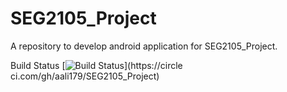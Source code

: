 # SEG2105_Project
A repository to develop android application for SEG2105_Project. 

Build Status
[![Build
Status](https://circleci.com/gh/aali179/SEG2105_Project.png?branch=master)](https://circle
ci.com/gh/aali179/SEG2105_Project)
